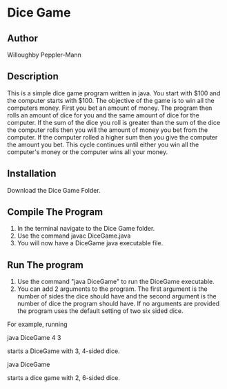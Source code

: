 # Dice Game

## Author
Willoughby Peppler-Mann

## Description
This is a simple dice game program written in java. You start with $100
and the computer starts with $100. The objective of the game is to win all the computers money. First you bet an amount of money. The program then rolls an amount of dice for you and the same amount of dice for the computer. If the sum of the dice you roll is greater than the sum of the dice the computer rolls then you will the amount of money you bet from the computer. If the computer rolled a higher sum then you give the computer the amount you bet. This cycle continues until either you win all the computer's money or the computer wins all your money.

## Installation
Download the Dice Game Folder.

## Compile The Program
1. In the terminal navigate to the Dice Game folder.
2. Use the command javac DiceGame.java
3. You will now have a DiceGame java executable file.

## Run The program
1. Use the command
"java DiceGame" to run the DiceGame executable.
2. You can add 2 arguments to the program. The first argument is the number of sides the dice should have and the second argument is the number of dice the program should have. If no arguments are provided the program uses the default setting of two six sided dice.

For example, running

java DiceGame 4 3

starts a DiceGame with 3, 4-sided dice.

java DiceGame

starts a dice game with 2, 6-sided dice.
